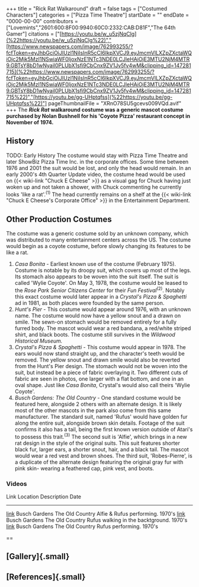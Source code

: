 +++
title = "Rick Rat Walkaround"
draft = false
tags = ["Costumed Characters"]
categories = ["Pizza Time Theatre"]
startDate = ""
endDate = "0000-00-00"
contributors = ["Lovemints","2601:600:8F00:9940:60C0:2332:CAB:D81F","The 64th Gamer"]
citations = ["[https://youtu.be/w_u5zjNqClg](%22https://youtu.be/w_u5zjNqClg%22)","[https://www.newspapers.com/image/762993255/?fcfToken=eyJhbGciOiJIUzI1NiIsInR5cCI6IkpXVCJ9.eyJmcmVlLXZpZXctaWQiOjc2Mjk5MzI1NSwiaWF0IjoxNzE1NTc3NDE0LCJleHAiOjE3MTU2NjM4MTR9.GBTsY8bD1wNyail0PLUbX1sfi9CbCnx9ZV1Jv5fv4wM&clipping_id=147281715](%22https://www.newspapers.com/image/762993255/?fcfToken=eyJhbGciOiJIUzI1NiIsInR5cCI6IkpXVCJ9.eyJmcmVlLXZpZXctaWQiOjc2Mjk5MzI1NSwiaWF0IjoxNzE1NTc3NDE0LCJleHAiOjE3MTU2NjM4MTR9.GBTsY8bD1wNyail0PLUbX1sfi9CbCnx9ZV1Jv5fv4wM&clipping_id=147281715%22)","[https://youtu.be/gg-UHptqfss](%22https://youtu.be/gg-UHptqfss%22)"]
pageThumbnailFile = "XRnO78SU5gcevs009VQd.avif"
+++
The ***Rick Rat* walkaround costume was a generic mascot costume purchased by Nolan Bushnell for his 'Coyote Pizza' restaurant concept in November of 1974.**

## History

TODO: Early History
The costume would stay with Pizza Time Theatre and later ShowBiz Pizza Time Inc. in the corporate offices. Some time between 1976 and 2001 the suit would be lost, and only the head would remain.
In an early 2000's 4th Quarter Update video, the costume head would be used on {{< wiki-link "Chuck E Cheese" >}} as a visual gag for Chuck having just woken up and not taken a shower, with Chuck commenting he currently looks 'like a rat'.<sup>(1)</sup>
The head currently remains on a shelf at the {{< wiki-link "Chuck E Cheese's Corporate Office" >}} in the Entertainment Department.

## Other Production Costumes

The costume was a generic costume sold by an unknown company, which was distributed to many entertainment centers across the US. The costume would begin as a coyote costume, before slowly changing its features to be like a rat.

1.  *Casa Bonita* - Earliest known use of the costume (February 1975). Costume is notable by its droopy suit, which covers up most of the legs. Its stomach also appears to be woven into the suit itself. The suit is called 'Wylie Coyote'. On May 3, 1978, the costume would be leased to the *Rose Park Senior Citizens Center* for their *Fun Festival*<sup>(2)</sup>. Notably this exact costume would later appear in a *Crystal's Pizza & Spaghetti* ad in 1981, as both places were founded by the same person.
2.  *Hunt's Pier* - This costume would appear around 1976, with an unknown name. The costume would now have a yellow snout and a drawn on smile. The sewn-on stomach would be removed entirely for a fully furred body. The mascot would wear a red bandana, a red/white striped shirt, and black boots. The costume still survives in the *Wildwood Historical Museum.*
3.  *Crystal's Pizza & Spaghetti* - This costume would appear in 1978. The ears would now stand straight up, and the character's teeth would be removed. The yellow snout and drawn smile would also be reverted from the Hunt's Pier design. The stomach would not be woven into the suit, but instead be a piece of fabric overlaying it. Two different cuts of fabric are seen in photos, one larger with a flat bottom, and one in an oval shape. Just like *Casa Bonita*, Crystal's would also call theirs 'Wylie Coyote'.
4.  *Busch Gardens: The Old Country* - One standard costume would be featured here, alongside 2 others with an alternate design. It is likely most of the other mascots in the park also come from this same manufacturer. The standard suit, named 'Rufus' would have golden fur along the entire suit, alongside brown skin details. Footage of the suit confirms it also has a tail, being the first known version outside of Atari's to possess this trait.<sup>(3)</sup> The second suit is 'Alfie', which brings in a new rat design in the style of the original suits. This suit features shorter black fur, larger ears, a shorter snout, hair, and a black tail. The mascot would wear a red vest and brown shoes. The third suit, 'Robes-Pierre', is a duplicate of the alternate design featuring the original gray fur with pink skin- wearing a feathered cap, pink vest, and boots.

### Videos

  Link                                         Location                        Description                         Date
  -------------------------------------------- ------------------------------- ----------------------------------- ---------
  [link](https://youtu.be/gg-UHptqfss?t=226)   Busch Gardens The Old Country   Alfie & Rufus performing.           1970's
  [link](https://youtu.be/wf_jT0oeCIQ?t=141)   Busch Gardens The Old Country   Rufus walking in the backtground.   1970's
  [link](https://youtu.be/wf_jT0oeCIQ?t=319)   Busch Gardens The Old Country   Rufus performing.                   1970's

==

## [Gallery]{.small}

## [References]{.small}
